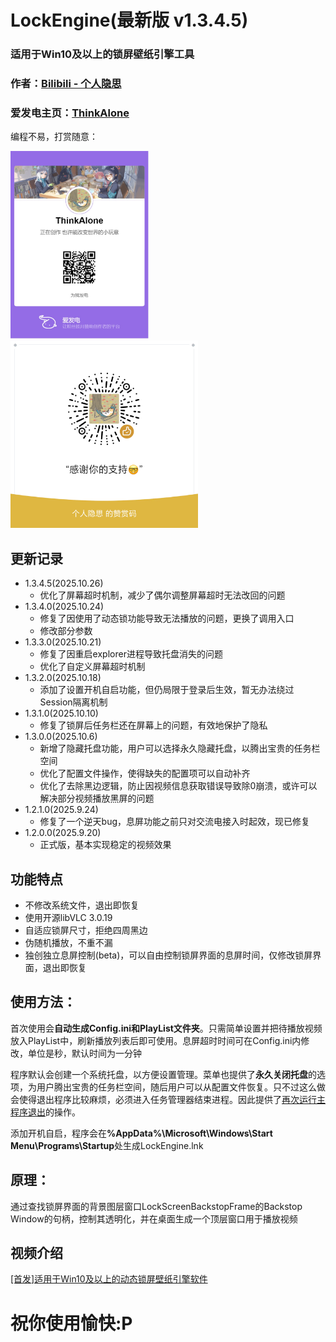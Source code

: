 # LockEngine(最新版 v1.3.4.5)
### 适用于Win10及以上的锁屏壁纸引擎工具
### 作者：[Bilibili - 个人隐思](https://space.bilibili.com/1081364881 "来我主页玩玩ヾ(^∀^)ﾉ")
### 爱发电主页：[ThinkAlone](https://afdian.com/a/X1415 "您赞助的每一分都是我前进的动力")
编程不易，打赏随意：

<img src="../images/afdian-ThinkAlone.jpg" height="300" /> <img src="../images/mm_reward.png" height="300" />
## 更新记录
- 1.3.4.5(2025.10.26)
  - 优化了屏幕超时机制，减少了偶尔调整屏幕超时无法改回的问题
- 1.3.4.0(2025.10.24)
  - 修复了因使用了动态锁功能导致无法播放的问题，更换了调用入口
  - 修改部分参数
- 1.3.3.0(2025.10.21)
  - 修复了因重启explorer进程导致托盘消失的问题
  - 优化了自定义屏幕超时机制
- 1.3.2.0(2025.10.18)
  - 添加了设置开机自启功能，但仍局限于登录后生效，暂无办法绕过Session隔离机制
- 1.3.1.0(2025.10.10)
  - 修复了锁屏后任务栏还在屏幕上的问题，有效地保护了隐私
- 1.3.0.0(2025.10.6)
  - 新增了隐藏托盘功能，用户可以选择永久隐藏托盘，以腾出宝贵的任务栏空间
  - 优化了配置文件操作，使得缺失的配置项可以自动补齐
  - 优化了去除黑边逻辑，防止因视频信息获取错误导致除0崩溃，或许可以解决部分视频播放黑屏的问题
- 1.2.1.0(2025.9.24)
  - 修复了一个逆天bug，息屏功能之前只对交流电接入时起效，现已修复
- 1.2.0.0(2025.9.20)
  - 正式版，基本实现稳定的视频效果

## 功能特点
- 不修改系统文件，退出即恢复
- 使用开源libVLC 3.0.19
- 自适应锁屏尺寸，拒绝四周黑边
- 伪随机播放，不重不漏
- 独创独立息屏控制(beta)，可以自由控制锁屏界面的息屏时间，仅修改锁屏界面，退出即恢复

## 使用方法：
首次使用会**自动生成Config.ini和PlayList文件夹**。只需简单设置并把待播放视频放入PlayList中，刷新播放列表后即可使用。息屏超时时间可在Config.ini内修改，单位是秒，默认时间为一分钟

程序默认会创建一个系统托盘，以方便设置管理。菜单也提供了**永久关闭托盘**的选项，为用户腾出宝贵的任务栏空间，随后用户可以从配置文件恢复。只不过这么做会使得退出程序比较麻烦，必须进入任务管理器结束进程。因此提供了<ins>再次运行主程序退出</ins>的操作。

添加开机自启，程序会在<b>%AppData%\Microsoft\Windows\Start Menu\Programs\Startup</b>处生成LockEngine.lnk

## 原理：
通过查找锁屏界面的背景图层窗口LockScreenBackstopFrame的Backstop Window的句柄，控制其透明化，并在桌面生成一个顶层窗口用于播放视频

## 视频介绍
[\[首发\]适用于Win10及以上的动态锁屏壁纸引擎软件](https://www.bilibili.com/video/BV1shJQzQELF/)

# 祝你使用愉快:P
